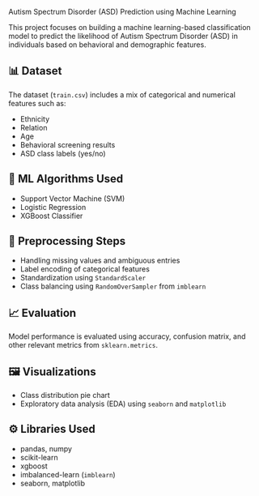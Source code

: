 Autism Spectrum Disorder (ASD) Prediction using Machine Learning

This project focuses on building a machine learning-based classification model to predict the likelihood of Autism Spectrum Disorder (ASD) in individuals based on behavioral and demographic features.

## 📊 Dataset
The dataset (`train.csv`) includes a mix of categorical and numerical features such as:
- Ethnicity
- Relation
- Age
- Behavioral screening results
- ASD class labels (yes/no)

## 🧪 ML Algorithms Used
- Support Vector Machine (SVM)
- Logistic Regression
- XGBoost Classifier

## 🔧 Preprocessing Steps
- Handling missing values and ambiguous entries
- Label encoding of categorical features
- Standardization using `StandardScaler`
- Class balancing using `RandomOverSampler` from `imblearn`

## 📈 Evaluation
Model performance is evaluated using accuracy, confusion matrix, and other relevant metrics from `sklearn.metrics`.

## 🖼️ Visualizations
- Class distribution pie chart
- Exploratory data analysis (EDA) using `seaborn` and `matplotlib`

## ⚙️ Libraries Used
- pandas, numpy
- scikit-learn
- xgboost
- imbalanced-learn (`imblearn`)
- seaborn, matplotlib


